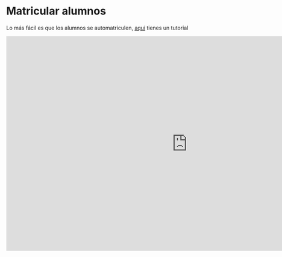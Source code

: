 
# Matricular alumnos

Lo más fácil es que los alumnos se automatriculen, [aquí](https://docs.google.com/presentation/d/e/2PACX-1vQb8I-ls44_sgY70XnFLsPeEw3Z2hrOAySSk3F89slCBN2Wy5xeS7pBR-F3xqQP-W21jYdX-vw2D5EZ/pub?start=false&amp;loop=false&amp;delayms=3000) tienes un tutorial

<iframe allowfullscreen="allowfullscreen" frameborder="0" height="569" mozallowfullscreen="mozallowfullscreen" src="https://docs.google.com/presentation/d/e/2PACX-1vQb8I-ls44_sgY70XnFLsPeEw3Z2hrOAySSk3F89slCBN2Wy5xeS7pBR-F3xqQP-W21jYdX-vw2D5EZ/embed?start=false&amp;loop=false&amp;delayms=3000" webkitallowfullscreen="webkitallowfullscreen" width="960"></iframe>

